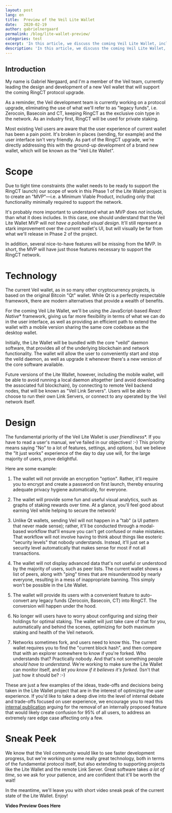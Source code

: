 ```yaml
---
layout: post
lang: en
title:  Preview of the Veil Lite Wallet
date:   2020-02-19
author: gabrielnergaard
permalink: /blog/lite-wallet-preview/
categories: test
excerpt: 'In this article, we discuss the coming Veil Lite Wallet, including a video sneak peek.'
description: 'In this article, we discuss the coming Veil Lite Wallet, including a video sneak peek.'
---
```

## Introduction

My name is Gabriel Nergaard, and I'm a member of the Veil team, currently leading the design and development of a new Veil wallet that will support the coming RingCT protocol upgrade.

As a reminder, the Veil development team is currently working on a protocol upgrade, eliminating the use of what we'll refer to as "legacy funds", i.e. Zerocoin, Basecoin and CT, keeping RingCT as the exclusive coin type in the network. As an industry first, RingCT will be used for private staking.

Most existing Veil users are aware that the user experience of current wallet has been a pain point. It's broken in places (sending, for example) and the user interface isn't very friendly. As part of the RingCT upgrade, we're directly addressing this with the ground-up development of a brand new wallet, which will be known as the "Veil Lite Wallet".

# Scope

Due to tight time constraints (the wallet needs to be ready to support the RingCT launch) our scope of work in this Phase 1 of the Lite Wallet project is to create an "MVP"—i.e. a Minimum Viable Product, including only that functionality minimally required to support the network.

It's probably more important to understand what an MVP does *not* include, than what it does includes. In this case, one should understand that the Veil Lite Wallet MVP will *not have a polished visual design.* It'll still represent a stark improvement over the *current* wallet's UI, but will visually be far from what we'll release in Phase 2 of the project.

In addition, several nice-to-have features will be missing from the MVP. In short, the MVP will have just those features necessary to support the RingCT network.

# Technology 

The current Veil wallet, as in so many other cryptocurrency projects, is based on the original Bitcoin "Qt" wallet. While Qt is a perfectly respectable framework, there are modern alternatives that provide a wealth of benefits. 

For the coming Veil Lite Wallet, we'll be using the JavaScript-based *React Native** framework, giving us far more flexibility in terms of what we can do in the user interface, as well as providing an efficient path to extend the wallet with a mobile version sharing the same core codebase as the desktop wallet.

Initially, the Lite Wallet will be bundled with the core "veild" daemon software, that provides all of the underlying blockchain and network functionality. The wallet will allow the user to conveniently start and stop the veild daemon, as well as upgrade it whenever there's a new version of the core software available.

Future versions of the Lite Wallet, however, including the mobile wallet, will be able to avoid running a local daemon altogether (and avoid downloading the associated full blockchain), by connecting to remote Veil backend nodes, that will be known as "Veil Link Servers". Users will be able to choose to run their own Link Servers, or connect to any operated by the Veil network itself.

# Design

The fundamental priority of the Veil Lite Wallet is *user friendliness**. If you have to read a user's manual, we've failed in our objectives! :-) This priority means saying "No" to a lot of features, settings, and options, but we believe the "It just works" experience of the day to day use will, for the large majority of users, prove delightful.

Here are some example:

1. The wallet will not provide an encryption "option". Rather, it'll require you to encrypt and create a password on first launch, thereby ensuring adequate privacy hygiene   automatically, for everyone.

2. The wallet will provide some fun and useful visual analytics, such as graphs of staking rewards over time. At a glance, you'll feel good about earning Veil while helping to secure the network!

3. Unlike Qt wallets, sending Veil will not happen in a "tab" (a UI pattern that never made sense); rather, it'll be conducted through a modal-based workflow that'll ensure you can't get confused or make mistakes. That workflow will not involve having to think about things like esoteric "security levels" that nobody understands. Instead, it'll just set a security level automatically that makes sense for most if not all transactions.

4. The wallet will not display advanced data that's not useful or understood by the majority of users, such as peer lists. The current wallet shows a list of peers, along with "ping" times that are misunderstood by nearly everyone, resulting in a mess of inappropriate banning. This simply won't be possible in the Lite Wallet.

5. The wallet will provide its users with a convenient feature to auto-convert any legacy funds (Zerocoin, Basecoin, CT) into RingCT. The conversion will happen under the hood.

6. No longer will users have to worry about configuring and sizing their holdings for optimal staking. The wallet will just take care of that for you, automatically and behind the scenes, optimizing for both maximum staking and health of the Veil network.

7. Networks sometimes fork, and users need to know this. The current wallet requires you to find the "current block hash", and then compare that with an explorer somewhere to know if you're forked. Who understands that? Practically nobody. And that's not something people *should have to understand.* We're working to make sure the Lite Wallet can monitor itself, and *let you know if it believes it's forked.* (Isn't that just how it should be? :-)

These are just a few examples of the ideas, trade-offs and decisions being taken in the Lite Wallet project that are in the interest of optimizing the user experience. If you'd like to take a deep dive into the level of internal debate and trade-offs focused on user experience, we encourage you to read this [internal publication][1] arguing for the removal of an internally proposed feature that would likely create confusion for 95% of all users, to address an extremely rare edge case affecting only a few.

# Sneak Peek

We know that the Veil community would like to see faster development progress, but we're working on some really great technology, both in terms of the fundamental protocol itself, but also extending to supporting projects like the Lite Wallet and the remote Link Server. Great software takes *a lot of time*, so we ask for your patience, and are confident that it'll be worth the wait!

In the meantime, we'll leave you with short video sneak peak of the current state of the Lite Wallet. Enjoy!

**Video Preview Goes Here**

[1]: https://clipz.in/veil-change-reserve.html